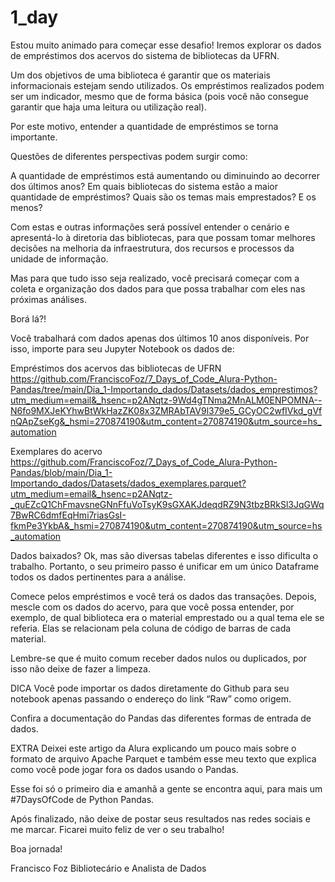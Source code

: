 # 1_day

Estou muito animado para começar esse desafio! Iremos explorar os dados de empréstimos dos acervos do sistema de bibliotecas da UFRN.

Um dos objetivos de uma biblioteca é garantir que os materiais informacionais estejam sendo utilizados. Os empréstimos realizados podem ser um indicador, mesmo que de forma básica (pois você não consegue garantir que haja uma leitura ou utilização real).

Por este motivo, entender a quantidade de empréstimos se torna importante.

Questões de diferentes perspectivas podem surgir como:

A quantidade de empréstimos está aumentando ou diminuindo ao decorrer dos últimos anos?
Em quais bibliotecas do sistema estão a maior quantidade de empréstimos?
Quais são os temas mais emprestados? E os menos?

Com estas e outras informações será possível entender o cenário e apresentá-lo à diretoria das bibliotecas, para que possam tomar melhores decisões na melhoria da infraestrutura, dos recursos e processos da unidade de informação.

Mas para que tudo isso seja realizado, você precisará começar com a coleta e organização dos dados para que possa trabalhar com eles nas próximas análises.

Borá lá?!

Você trabalhará com dados apenas dos últimos 10 anos disponíveis. Por isso, importe para seu Jupyter Notebook os dados de:

Empréstimos dos acervos das bibliotecas de UFRN <https://github.com/FranciscoFoz/7_Days_of_Code_Alura-Python-Pandas/tree/main/Dia_1-Importando_dados/Datasets/dados_emprestimos?utm_medium=email&_hsenc=p2ANqtz-9Wd4gTNma2MnALM0ENPOMNA--N6fo9MXJeKYhwBtWkHazZK08x3ZMRAbTAV9l379e5_GCyOC2wfIVkd_gVfnQApZseKg&_hsmi=270874190&utm_content=270874190&utm_source=hs_automation>

Exemplares do acervo <https://github.com/FranciscoFoz/7_Days_of_Code_Alura-Python-Pandas/blob/main/Dia_1-Importando_dados/Datasets/dados_exemplares.parquet?utm_medium=email&_hsenc=p2ANqtz-_quEZcQ1ChFmavsneGNnFfuVoTsyK9sGXAKJdeqdRZ9N3tbzBRkSl3JqGWq7BwRC6dmfEqHmi7riasGsI-fkmPe3YkbA&_hsmi=270874190&utm_content=270874190&utm_source=hs_automation>

Dados baixados? Ok, mas são diversas tabelas diferentes e isso dificulta o trabalho. Portanto, o seu primeiro passo é unificar em um único Dataframe todos os dados pertinentes para a análise.

Comece pelos empréstimos e você terá os dados das transações. Depois, mescle com os dados do acervo, para que você possa entender, por exemplo, de qual biblioteca era o material emprestado ou a qual tema ele se referia. Elas se relacionam pela coluna de código de barras de cada material.

Lembre-se que é muito comum receber dados nulos ou duplicados, por isso não deixe de fazer a limpeza.

DICA
Você pode importar os dados diretamente do Github para seu notebook apenas passando o endereço do link “Raw” como origem.

Confira a documentação do Pandas das diferentes formas de entrada de dados.

EXTRA
Deixei este artigo da Alura explicando um pouco mais sobre o formato de arquivo Apache Parquet e também esse meu texto que explica como você pode jogar fora os dados usando o Pandas.

Esse foi só o primeiro dia e amanhã a gente se encontra aqui, para mais um #7DaysOfCode de Python Pandas.

Após finalizado, não deixe de postar seus resultados nas redes sociais e me marcar.
Ficarei muito feliz de ver o seu trabalho!

Boa jornada!

Francisco Foz
Bibliotecário e Analista de Dados
